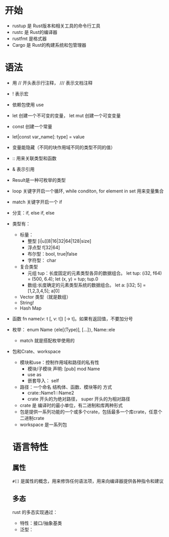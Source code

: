 # 开始
- rustup 是 Rust版本和相关工具的命令行工具
- rustc 是 Rust的编译器
- rustfmt 是格式器
- Cargo 是 Rust的构建系统和包管理器

# 语法
- 用 // 开头表示行注释， /// 表示文档注释
- ! 表示宏
- 依赖包使用 use
- let 创建一个不可变的变量， let mut 创建一个可变变量
- const 创建一个常量 
- let|const var_name[: type] = value
- 变量能隐藏（不同的块作用域不同的类型不同的值）
- :: 用来关联类型和函数
- & 表示引用
- Result是一种可枚举的类型
- loop 关键字开启一个循环, while conditon, for element in set 用来变量集合
- match 关键字开启一个 if
- 分支：if, else if, else
- 类型有：
    - 标量：
        - 整型 [i|u][8|16|32|64|128|size]
        - 浮点型 f[32|64]
        - 布尔型：bool, true|false
        - 字符型： char 
    - 复合类型
        - 元组 tup：长度固定的元素类型各异的数据组合。 let tup: (i32, f64) = (500, 6.4); let (x, y) = tup; tup.0
        - 数组:长度确定的元素类型系统的数据组合。 let a: [i32; 5] = [1,2,3,4,5]; a[0]
    - Vector 类型（就是数组）
    - String!
    - Hash Map
- 函数 fn name(v: t [, v: t]) [-> t]。如果有返回值，不要加分号
- 枚举： enum Name `{`ele[(Type)], [...]`}`, Name::ele
    - match 就是搭配枚举使用的
- 包和Crate、workspace
    - 模块和use：控制作用域和路径的私有性
        - 模块/子模块 声明: [pub] mod Name
        - use as
        - 嵌套导入： self
    - 路径：一个命名 结构体、函数、模块等的 方式
        - crate::Name1:::Name2
        - crate 开头的为绝对路径， super 开头的为相对路径
    - crate 是 编译时的最小单位，有二进制和库两种形式
    - 包是提供一系列功能的一个或多个crate，包括最多一个库crate，任意个二进制crate
    - workspace 是一系列包


    # 语言特性
    ## 属性
    `#[]` 是属性的概念，用来修饰任何语法项，用来向编译器提供各种指令和建议

    ## 多态
    rust 的多态实现通过：
    - 特性：接口/抽象基类
    - 泛型：
